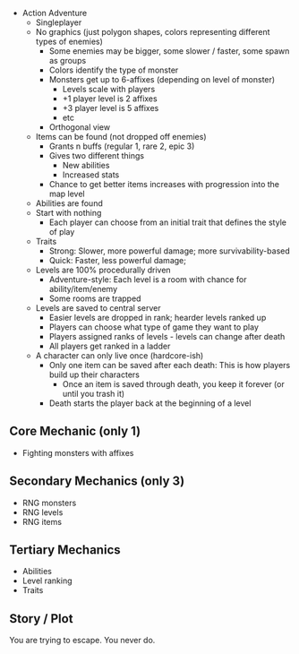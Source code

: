 - Action Adventure
  - Singleplayer
  - No graphics (just polygon shapes, colors representing different types of enemies)
    - Some enemies may be bigger, some slower / faster, some spawn as groups
    - Colors identify the type of monster
    - Monsters get up to 6-affixes (depending on level of monster)
      - Levels scale with players
      - +1 player level is 2 affixes
      - +3 player level is 5 affixes
      - etc
    - Orthogonal view
  - Items can be found (not dropped off enemies)
    - Grants n buffs (regular 1, rare 2, epic 3)
    - Gives two different things
      - New abilities
      - Increased stats
    - Chance to get better items increases with progression into the map level
  - Abilities are found
  - Start with nothing
    - Each player can choose from an initial trait that defines the style of play
  - Traits
    - Strong: Slower, more powerful damage; more survivability-based
    - Quick: Faster, less powerful damage; 
  - Levels are 100% procedurally driven
    - Adventure-style: Each level is a room with chance for ability/item/enemy
    - Some rooms are trapped
  - Levels are saved to central server
    - Easier levels are dropped in rank; hearder levels ranked up
    - Players can choose what type of game they want to play
    - Players assigned ranks of levels - levels can change after death
    - All players get ranked in a ladder
  - A character can only live once (hardcore-ish)
    - Only one item can be saved after each death: This is how players build up their characters
      - Once an item is saved through death, you keep it forever (or until you trash it)
    - Death starts the player back at the beginning of a level
    
Core Mechanic (only 1)
---

- Fighting monsters with affixes

Secondary Mechanics (only 3)
---

- RNG monsters
- RNG levels
- RNG items

Tertiary Mechanics
---

- Abilities
- Level ranking
- Traits

Story / Plot
---

You are trying to escape. You never do.

